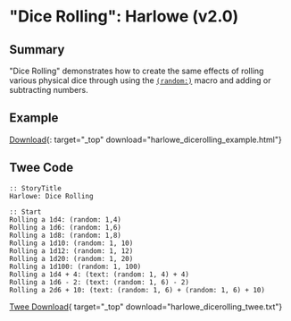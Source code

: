 # "Dice Rolling": Harlowe (v2.0)

## Summary

"Dice Rolling" demonstrates how to create the same effects of rolling various physical dice through using the [`(random:)`](https://twine2.neocities.org/#macro_random) macro and adding or subtracting numbers.

## Example

[Download](harlowe_dicerolling_example.html){: target="_top" download="harlowe_dicerolling_example.html"}

## Twee Code

```twee
:: StoryTitle
Harlowe: Dice Rolling

:: Start
Rolling a 1d4: (random: 1,4)
Rolling a 1d6: (random: 1,6)
Rolling a 1d8: (random: 1,8)
Rolling a 1d10: (random: 1, 10)
Rolling a 1d12: (random: 1, 12)
Rolling a 1d20: (random: 1, 20)
Rolling a 1d100: (random: 1, 100)
Rolling a 1d4 + 4: (text: (random: 1, 4) + 4)
Rolling a 1d6 - 2: (text: (random: 1, 6) - 2)
Rolling a 2d6 + 10: (text: (random: 1, 6) + (random: 1, 6) + 10)
```

[Twee Download](harlowe_dicerolling_twee.txt){ target="_top" download="harlowe_dicerolling_twee.txt"}

